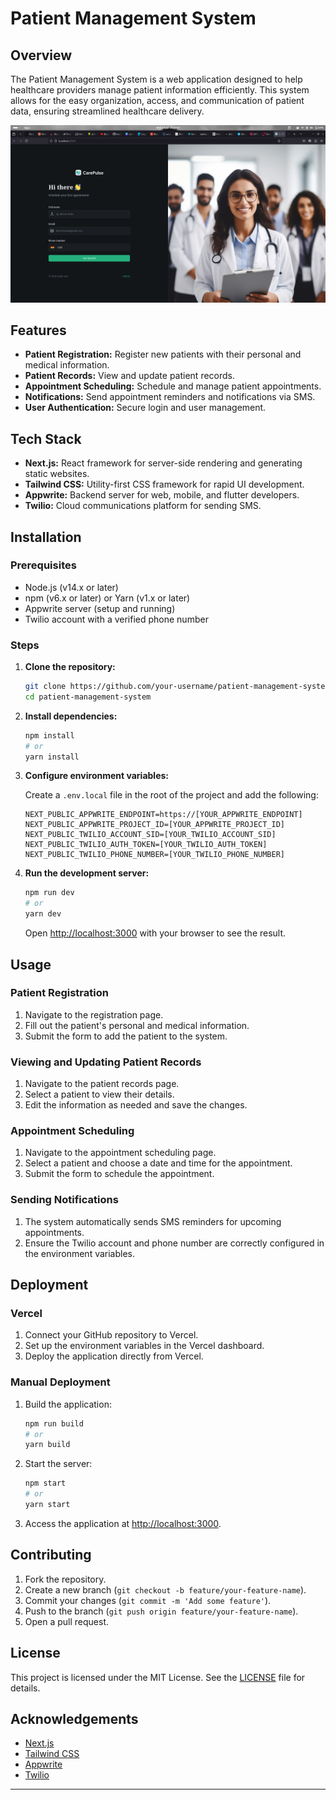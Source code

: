 # Patient Management System

## Overview

The Patient Management System is a web application designed to help healthcare providers manage patient information efficiently. This system allows for the easy organization, access, and communication of patient data, ensuring streamlined healthcare delivery.

<img src="./readme/homePic.png"/>

## Features

- **Patient Registration:** Register new patients with their personal and medical 
information.
- **Patient Records:** View and update patient records.
- **Appointment Scheduling:** Schedule and manage patient appointments.
- **Notifications:** Send appointment reminders and notifications via SMS.
- **User Authentication:** Secure login and user management.

## Tech Stack

- **Next.js:** React framework for server-side rendering and generating static websites.
- **Tailwind CSS:** Utility-first CSS framework for rapid UI development.
- **Appwrite:** Backend server for web, mobile, and flutter developers.
- **Twilio:** Cloud communications platform for sending SMS.

## Installation

### Prerequisites

- Node.js (v14.x or later)
- npm (v6.x or later) or Yarn (v1.x or later)
- Appwrite server (setup and running)
- Twilio account with a verified phone number

### Steps

1. **Clone the repository:**

    ```bash
    git clone https://github.com/your-username/patient-management-system.git
    cd patient-management-system
    ```

2. **Install dependencies:**

    ```bash
    npm install
    # or
    yarn install
    ```

3. **Configure environment variables:**

    Create a `.env.local` file in the root of the project and add the following:

    ```env
    NEXT_PUBLIC_APPWRITE_ENDPOINT=https://[YOUR_APPWRITE_ENDPOINT]
    NEXT_PUBLIC_APPWRITE_PROJECT_ID=[YOUR_APPWRITE_PROJECT_ID]
    NEXT_PUBLIC_TWILIO_ACCOUNT_SID=[YOUR_TWILIO_ACCOUNT_SID]
    NEXT_PUBLIC_TWILIO_AUTH_TOKEN=[YOUR_TWILIO_AUTH_TOKEN]
    NEXT_PUBLIC_TWILIO_PHONE_NUMBER=[YOUR_TWILIO_PHONE_NUMBER]
    ```

4. **Run the development server:**

    ```bash
    npm run dev
    # or
    yarn dev
    ```

    Open [http://localhost:3000](http://localhost:3000) with your browser to see the result.

## Usage

### Patient Registration

1. Navigate to the registration page.
2. Fill out the patient's personal and medical information.
3. Submit the form to add the patient to the system.

### Viewing and Updating Patient Records

1. Navigate to the patient records page.
2. Select a patient to view their details.
3. Edit the information as needed and save the changes.

### Appointment Scheduling

1. Navigate to the appointment scheduling page.
2. Select a patient and choose a date and time for the appointment.
3. Submit the form to schedule the appointment.

### Sending Notifications

1. The system automatically sends SMS reminders for upcoming appointments.
2. Ensure the Twilio account and phone number are correctly configured in the environment variables.

## Deployment

### Vercel

1. Connect your GitHub repository to Vercel.
2. Set up the environment variables in the Vercel dashboard.
3. Deploy the application directly from Vercel.

### Manual Deployment

1. Build the application:

    ```bash
    npm run build
    # or
    yarn build
    ```

2. Start the server:

    ```bash
    npm start
    # or
    yarn start
    ```

3. Access the application at [http://localhost:3000](http://localhost:3000).

## Contributing

1. Fork the repository.
2. Create a new branch (`git checkout -b feature/your-feature-name`).
3. Commit your changes (`git commit -m 'Add some feature'`).
4. Push to the branch (`git push origin feature/your-feature-name`).
5. Open a pull request.

## License

This project is licensed under the MIT License. See the [LICENSE](LICENSE) file for details.

## Acknowledgements

- [Next.js](https://nextjs.org/)
- [Tailwind CSS](https://tailwindcss.com/)
- [Appwrite](https://appwrite.io/)
- [Twilio](https://www.twilio.com/)

---

